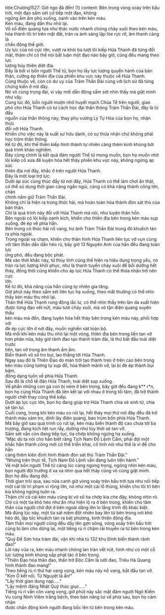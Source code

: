title:Chương1527: Giờ ngọ đã đến! (1)
content:
Bên trong vòng xoáy trên bầu trời, một đạo sấm sét cứ tiếp một đạo, không<br>ngừng ầm ầm phủ xuống, oanh vào trên kén máu.<br>Kén máu, đang dần thu nhỏ lại.<br>Vô số điện quang tựa như thác nước nhanh chóng chảy xuôi theo kén máu,<br>hóa thành lôi trì trên mặt đất, tràn ra ánh sáng lập lòe rực rỡ, âm thanh càng là<br>chấn động thế giới.<br>Uy lực của nó cực lớn, vượt ra khỏi ba lượt lôi kiếp Hứa Thanh đã từng đối<br>mặt, thậm chí có thể nói bất luận một đạo nào bây giờ, cũng đều mang theo lực<br>lượng hủy thiên diệt địa.<br>Đây là bởi vì bốn người Thế tử, bọn họ lấy lực lượng quyền hành của bản<br>thân, cưỡng ép thiên địa của phiến khu vực này thuộc về Hứa Thanh.<br>Cùng thuộc về, còn có dư uy của Trảm Thần Đài cùng với lịch sử đã từng<br>chứng kiến ở nơi đây.<br>Nó vô cùng trọng đại, vì vậy mới dẫn động sấm sét nhìn thấy mà giật mình<br>như vậy.<br>Cùng lúc đó, bốn người mượn nhờ huyết mạch Chúa Tể trên người, giao<br>phó cho Hứa Thanh có tư cách học đại thần thông Trảm Thần Đài, đây là từ đầu<br>nguồn của thần thông này, thay phụ vương Lý Tự Hóa của bọn họ, nhận thức<br>đối với Hứa Thanh.<br>Khiến cho việc này là xuất sư hữu danh, có sự thừa nhận chứ không phải<br>học trộm thần thông.<br>Kể từ đó, khí thế thiên kiếp hình thành tự nhiên càng thêm kinh khủng bởi<br>quá trình khảo nghiệm.<br>Đây cũng chính là kết quả đám người Thế tử mong muốn, bọn họ muốn nhờ<br>lôi kiếp cổ xưa để luyện hóa hết thảy phiến khu vực này, không ngừng áp súc<br>thiên địa nơi đây, khắc ở trên người Hứa Thanh.<br>Đây là một loại trợ lực.<br>Dưới áp súc cùng thúc đẩy từ nơi đây, Hứa Thanh có thể làm chơi ăn thật,<br>có thể sử dụng thời gian càng ngắn ngủi, càng có khả năng thành công lớn, chân<br>chính nắm giữ Trảm Thần Đài.<br>Không chỉ là hiện ra trong thức hải, mà hoàn toàn hóa thành đòn sát thủ của<br>bản thân.<br>Chỉ là quá trình này đối với Hứa Thanh mà nói, như luyện thân hồn.<br>Bên ngoài có lôi kiếp oanh kích, khiến cho thiên địa bên trong kén máu sụp<br>xuống, đè ép về phía hắn.<br>Bên trong có thức hải nổ vang, hư ảnh Trảm Thần Đài trong đó khuếch tán<br>ra phía ngoài.<br>Trong ngoài va chạm, khiến cho thân hình Hứa Thanh liên tục vỡ vụn cùng<br>với tâm thần dần dần héo rũ, bây giờ 13 Nguyên Anh của hắn đều đang toàn lực<br>ứng phó, đều đang bộc phát.<br>Mà vào thời khắc này, tử thủy tinh cũng thể hiện ra hiệu dụng trọng yếu, nó<br>tràn ra lực lượng khôi phục, như là thanh tuyền chảy xuôi để bồi dưỡng hết<br>thảy, đồng thời cũng khiến cho áp lực Hứa Thanh có thể thừa nhận trở nên cực<br>lớn.<br>Kể từ đó, khả năng của hắn cũng tự nhiên gia tăng.<br>Giờ phút này theo sấm sét liên tục hạ xuống, theo mắt thường có thể nhìn<br>thấy kén máu thu nhỏ lại.<br>Thân thể Hứa Thanh rung động lắc lư, có thể nhìn thấy trên làn da xuất hiện<br>được từng đạo vết nứt, máu tươi chảy xuôi, mà vô tận điện quang xuyên thấu<br>kén máu mà đến, đang luyện hóa hết thảy bên trong kén máu này, phối hợp với<br>đè ép cực lớn ở nơi đây, muốn nghiền nát toàn bộ.<br>Mà mỗi khi kén máu thu nhỏ lại một vòng, thiên địa bên trong liền tan vỡ<br>hơn phân nửa, bây giờ rãnh đao tạo thành trảm đài, là thứ bắt đầu toái diệt trước<br>tiên, tan vỡ trong âm thanh ầm ầm.<br>Biến thành vô số tro bụi, lao thẳng tới Hứa Thanh.<br>Ngay sau đó là Thiên Đao do màn trời tạo thành treo ở trên cao bên trong<br>kén máu cũng tương tự sụp đổ, hóa thành mảnh vỡ, lại bị đè ép thành bụi bặm,<br>đồng dạng tuôn về phía Hứa Thanh.<br>Sau đó là chỗ tế đàn Hứa Thanh, toái diệt sụp xuống.<br>Về phần những con gà con bị ném ở bên trong, bây giờ đều đang k** r*n,<br>bọn họ cùng Hứa Thanh đã liên kết lại với nhau ở trong tối tăm, đã trở thành<br>người chết thay cùng thế kiếp.<br>Dưới áp lực cực lớn, bọn họ đang giúp trợ Hứa Thanh chia sẻ sinh tử, chia<br>sẻ tàn lụi.<br>Cuối cùng, trong khi kén máu co rút lại, hết thảy mọi thứ nơi đây đều đã trở<br>thành màu xám tro, dính lây điện quang, bao trùm bốn phía Hứa Thanh.<br>Mà bây giờ sau quá trình co rút lại, kén máu biến thành độ cao chưa tới ba<br>trượng, đang kịch liệt run rẩy, dường như tùy thời sẽ tan vỡ.<br>Sấm sét vẫn còn đang tiếp tục, tia chớp không ngừng hạ xuống.<br>"Mặc dù ta nói cho hắn biết rằng Tịch Nam Đồ Lệnh Cấm, phải đợi một<br>khắc hắn thành công mới có thể triển khai, cố tình nói như thế là vì để cho hắn<br>càng thêm kiên định hình thành đòn sát thủ Trảm Thần Đài."<br>"Nhưng trên thực tế, Tịch Nam Đồ Lệnh vẫn đang luôn tiến hành."<br>Vẻ mặt bốn người Thế tử càng lúc càng ngưng trọng, ngóng nhìn kén máu,<br>bọn người đội trưởng ở xa xa nhìn qua hết thảy cũng vô cùng giật mình.<br>Bọn họ đều đang đợi.<br>Thời gian trôi qua, sau nửa canh giờ vòng xoáy trên bầu trời tựa như nối tiếp<br>một cái lôi trì phạm vi rộng lớn, nó như một cái lổ thủng, khiến cho lôi trì bên<br>kia không ngừng tuôn ra.<br>Thậm chí cả cái kén máu cũng bị vô số tia chớp kia che đậy, không nhìn rõ.<br>Chỉ có một tia khô héo như ẩn như hiện lộ ra ở bên trong, khiến cho tâm<br>thần của người chờ đợi ở bên ngoài dâng lên lo lắng trình độ khác biệt.<br>Mà đúng lúc này, một tia sát niệm đột nhiên bay lên từ bên trong nơi khô<br>héo đó, lập tức khuếch tán ra bát phương, kinh thiên động địa.<br>Tâm thần mọi người cũng đều dấy lên gợn sóng, vòng xoáy trên bầu trời<br>cũng bị làm cho dừng lại, một tiếng rù rì chậm rãi truyền ra từ bên trong kén<br>máu.<br>"Quỷ Đế Sơn hóa trảm đài, vận khí nhà tù 132 khu Đinh biến thành rãnh<br>đao!"<br>Lời này vừa ra, kén máu nhanh chóng lan tràn vết nứt, hình như có một cỗ<br>lực lượng kinh khủng sắp phát tác ở bên trong.<br>"Thiên Đạo hóa thân đao, thần trớ Độc Cấm là lưỡi đao, Triêu Hà Quang<br>hình thành đao mang!"<br>Theo tiếng rù rì thứ hai vang vọng, kén máu này nổ vang, bắt đầu tan vỡ.<br>"Kim Ô kết nối, Tử Nguyệt là ấn!"<br>"Lấy thời gian dung nạp....."<br>"Lấy mệnh đăng Nhật Quỹ thúc giục....."<br>Tiếng rù rì vẫn còn vang vọng, giờ phút này sắc mặt đám người Ngô Kiếm<br>Vu cùng Ninh Viêm trắng bệch, theo bản năng lui về phía sau, bọn họ cảm nhận<br>được chấn động kinh người đang bốc lên từ bên trong kén máu.